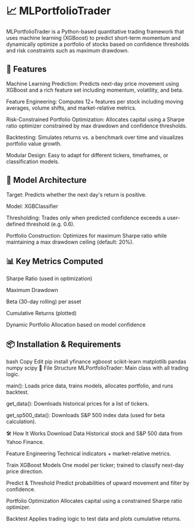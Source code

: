 
# 📈 MLPortfolioTrader
MLPortfolioTrader is a Python-based quantitative trading framework that uses machine learning (XGBoost) to predict short-term momentum and dynamically optimize a portfolio of stocks based on confidence thresholds and risk constraints such as maximum drawdown.

## 🚀 Features
Machine Learning Prediction: Predicts next-day price movement using XGBoost and a rich feature set including momentum, volatility, and beta.

Feature Engineering: Computes 12+ features per stock including moving averages, volume shifts, and market-relative metrics.

Risk-Constrained Portfolio Optimization: Allocates capital using a Sharpe ratio optimizer constrained by max drawdown and confidence thresholds.

Backtesting: Simulates returns vs. a benchmark over time and visualizes portfolio value growth.

Modular Design: Easy to adapt for different tickers, timeframes, or classification models.

## 🧠 Model Architecture
Target: Predicts whether the next day's return is positive.

Model: XGBClassifier

Thresholding: Trades only when predicted confidence exceeds a user-defined threshold (e.g. 0.6).

Portfolio Construction: Optimizes for maximum Sharpe ratio while maintaining a max drawdown ceiling (default: 20%).

## 📊 Key Metrics Computed
Sharpe Ratio (used in optimization)

Maximum Drawdown

Beta (30-day rolling) per asset

Cumulative Returns (plotted)

Dynamic Portfolio Allocation based on model confidence

## 📦 Installation & Requirements
bash
Copy
Edit
pip install yfinance xgboost scikit-learn matplotlib pandas numpy scipy
📁 File Structure
MLPortfolioTrader: Main class with all trading logic.

main(): Loads price data, trains models, allocates portfolio, and runs backtest.

get_data(): Downloads historical prices for a list of tickers.

get_sp500_data(): Downloads S&P 500 index data (used for beta calculation).

🛠 How It Works
Download Data
Historical stock and S&P 500 data from Yahoo Finance.

Feature Engineering
Technical indicators + market-relative metrics.

Train XGBoost Models
One model per ticker; trained to classify next-day price direction.

Predict & Threshold
Predict probabilities of upward movement and filter by confidence.

Portfolio Optimization
Allocates capital using a constrained Sharpe ratio optimizer.

Backtest
Applies trading logic to test data and plots cumulative returns.

